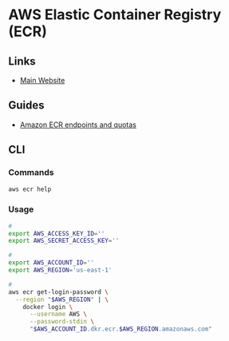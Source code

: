 # AWS Elastic Container Registry (ECR)

## Links

- [Main Website](https://aws.amazon.com/ecr/)

## Guides

- [Amazon ECR endpoints and quotas](https://docs.aws.amazon.com/general/latest/gr/ecr.html)

## CLI

### Commands

```sh
aws ecr help
```

### Usage

```sh
#
export AWS_ACCESS_KEY_ID=''
export AWS_SECRET_ACCESS_KEY=''

#
export AWS_ACCOUNT_ID=''
export AWS_REGION='us-east-1'

#
aws ecr get-login-password \
  --region "$AWS_REGION" | \
    docker login \
      --username AWS \
      --password-stdin \
      "$AWS_ACCOUNT_ID.dkr.ecr.$AWS_REGION.amazonaws.com"
```
